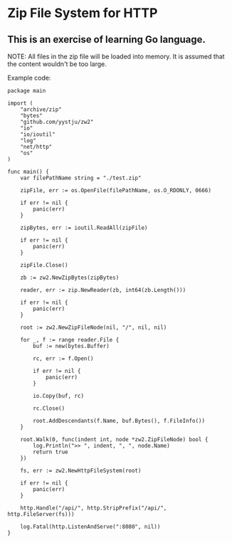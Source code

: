# Zip File System for HTTP

## This is an exercise of learning Go language.

NOTE: All files in the zip file will be loaded into memory. It is assumed that the content wouldn't be too large.

Example code:

```
package main

import (
	"archive/zip"
	"bytes"
	"github.com/yystju/zw2"
	"io"
	"io/ioutil"
	"log"
	"net/http"
	"os"
)

func main() {
	var filePathName string = "./test.zip"

	zipFile, err := os.OpenFile(filePathName, os.O_RDONLY, 0666)

	if err != nil {
		panic(err)
	}

	zipBytes, err := ioutil.ReadAll(zipFile)

	if err != nil {
		panic(err)
	}

	zipFile.Close()

	zb := zw2.NewZipBytes(zipBytes)

	reader, err := zip.NewReader(zb, int64(zb.Length()))

	if err != nil {
		panic(err)
	}

	root := zw2.NewZipFileNode(nil, "/", nil, nil)

	for _, f := range reader.File {
		buf := new(bytes.Buffer)

		rc, err := f.Open()

		if err != nil {
			panic(err)
		}

		io.Copy(buf, rc)

		rc.Close()

		root.AddDescendants(f.Name, buf.Bytes(), f.FileInfo())
	}

	root.Walk(0, func(indent int, node *zw2.ZipFileNode) bool {
		log.Println(">> ", indent, ", ", node.Name)
		return true
	})

	fs, err := zw2.NewHttpFileSystem(root)

	if err != nil {
		panic(err)
	}

	http.Handle("/api/", http.StripPrefix("/api/", http.FileServer(fs)))

	log.Fatal(http.ListenAndServe(":8080", nil))
}

```
